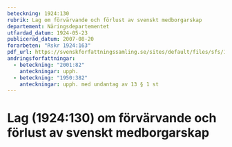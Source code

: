 ```yaml
---
beteckning: 1924:130
rubrik: Lag om förvärvande och förlust av svenskt medborgarskap
departement: Näringsdepartementet
utfardad_datum: 1924-05-23
publicerad_datum: 2007-08-20
forarbeten: "Rskr 1924:163"
pdf_url: https://svenskforfattningssamling.se/sites/default/files/sfs/1924-05/SFS1924-130.pdf
andringsforfattningar:
  - beteckning: "2001:82"
    anteckningar: upph.
  - beteckning: "1950:382"
    anteckningar: upph. med undantag av 13 § 1 st
---
```


# Lag (1924:130) om förvärvande och förlust av svenskt medborgarskap